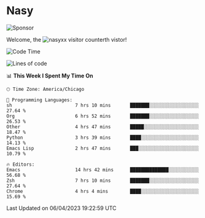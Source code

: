 # Nasy

<!--
<p align="center">
<img height="200" src="https://github-readme-stats.vercel.app/api?username=nasyxx&count_private=true&show_icons=true&theme=dracula&include_all_commits=true"/>
<img height="200" src="https://github-readme-stats.vercel.app/api/top-langs/?username=nasyxx&theme=dracula&hide=html,jupyter+notebook&count_private=true&show_icons=true"/>
</p>

  
----------------
-->

![Sponsor](https://img.shields.io/static/v1.svg?label=Sponsor&message=%E2%9D%A4&logo=GitHub&style=flat&color=pink)
 
Welcome, the ![nasyxx visitor counter](https://count.getloli.com/get/@nasyxx?theme=rule34)th vistor!
 
<!--START_SECTION:waka-->
![Code Time](http://img.shields.io/badge/Code%20Time-3%2C353%20hrs%2057%20mins-blue)

![Lines of code](https://img.shields.io/badge/From%20Hello%20World%20I%27ve%20Written-6.2%20million%20lines%20of%20code-blue)

📊 **This Week I Spent My Time On** 

```text
🕑︎ Time Zone: America/Chicago

💬 Programming Languages: 
sh                       7 hrs 10 mins       ███████░░░░░░░░░░░░░░░░░░   27.64 % 
Org                      6 hrs 52 mins       ███████░░░░░░░░░░░░░░░░░░   26.53 % 
Other                    4 hrs 47 mins       █████░░░░░░░░░░░░░░░░░░░░   18.47 % 
Python                   3 hrs 39 mins       ████░░░░░░░░░░░░░░░░░░░░░   14.13 % 
Emacs Lisp               2 hrs 47 mins       ███░░░░░░░░░░░░░░░░░░░░░░   10.79 % 

🔥 Editors: 
Emacs                    14 hrs 42 mins      ██████████████░░░░░░░░░░░   56.68 % 
Zsh                      7 hrs 10 mins       ███████░░░░░░░░░░░░░░░░░░   27.64 % 
Chrome                   4 hrs 4 mins        ████░░░░░░░░░░░░░░░░░░░░░   15.69 % 
```


 Last Updated on 06/04/2023 19:22:59 UTC
<!--END_SECTION:waka-->

<!-- ![visitors](https://visitor-badge.laobi.icu/badge?page_id=nasyxx.nasyxx) -->
